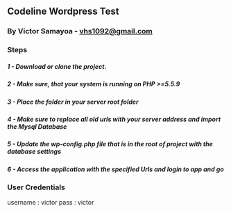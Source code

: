 ## Codeline Wordpress Test
### By Victor Samayoa - vhs1092@gmail.com

### Steps

##### 1 - Download or clone the project.
##### 2 - Make sure, that your system is running on PHP >=5.5.9
##### 3 - Place the folder in your server root folder
##### 4 - Make sure to replace all old urls with your server address and import the Mysql Database
##### 5 - Update the wp-config.php file that is in the root of project with the database settings
##### 6 - Access the application with the specified Urls and login to app and go

### User Credentials
username : victor
pass : victor